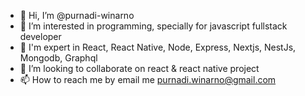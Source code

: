 - 👋 Hi, I’m @purnadi-winarno
- 👀 I’m interested in programming, specially for javascript fullstack developer
- 🌱 I'm expert in React, React Native, Node, Express, Nextjs, NestJs, Mongodb, Graphql
- 💞️ I’m looking to collaborate on react & react native project
- 📫 How to reach me by email me purnadi.winarno@gmail.com

<!---
purnadi-winarno/purnadi-winarno is a ✨ special ✨ repository because its `README.md` (this file) appears on your GitHub profile.
You can click the Preview link to take a look at your changes.
--->
